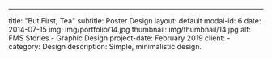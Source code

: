 ---
title: "But First, Tea"
subtitle: Poster Design
layout: default
modal-id: 6
date: 2014-07-15
img: img/portfolio/14.jpg
thumbnail: img/thumbnail/14.jpg
alt: FMS Stories - Graphic Design
project-date: February 2019
client: -
category: Design
description: Simple, minimalistic design.
